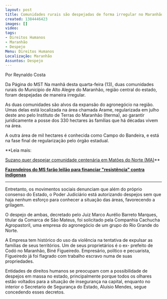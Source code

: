 ```yaml
---
layout: post
title: Comunidades rurais são despejadas de forma irregular no Maranhão
created: 1384446423
images: []
video: 
tags:
- Direitos Humanos
- Maranhão
- Despejo
Menu: Direitos Humanos
Localização: Maranhão
Assuntos: Despejo
---
```



Por Reynaldo Costa

Da Página do MST
Na manhã desta quarta-feira (13), duas comunidades rurais do Município de Alto Alegre do Maranhão, região central do estado, foram despejadas de maneira irregular. 


As duas comunidades são alvos da expansão do agronegócio na região. Umas delas está localizada na área chamada Arame, regularizada em julho deste ano pelo Instituto de Terras do Maranhão (Iterma), ao garantir juridicamente a posse dos 330 hectares às famílias que há décadas vivem na área. 


A outra área de mil hectares é conhecida como Campo do Bandeira, e está na fase final de regularização pelo órgão estadual. 


**Leia mais:

[Suzano quer despejar comunidade centenária em Matões do Norte (MA)](http://www.mst.org.br/node/15425)**

[**Fazendeiros do MS farão leilão para financiar "resistência" contra indígenas**](http://www.mst.org.br/node/15447)
****
Entretanto, os movimentos sociais denunciam que além do próprio consenso do Estado, o Poder Judiciário está autorizando despejos sem que haja nenhum esforço para conhecer a situação das áreas, favorecendo a grilagem. 


O despejo de ambas, decretado pelo Juiz Marco Aurélio Barreto Marques, titular da Comarca de São Mateus, foi solicitado pela Companhia Cachucha Agropastoril, uma empresa do agronegócio de um grupo do Rio Grande do Norte. 


A Empresa tem histórico do uso da violência na tentativa de expulsar as famílias de seus territórios. Um de seus proprietários é o ex- prefeito de Codó no Maranhão, Biné Figueiredo. Empresário, político e pecuarista, Figueiredo já foi flagrado com trabalho escravo numa de suas propriedades.


Entidades de direitos humanos se preocupam com a possibilidade de despejos em massa no estado, principalmente porque todos os olhares estão voltados para a situação de insegurança na capital, enquanto no interior o Secretario de Segurança do Estado, Aluísio Mendes, segue concedendo esses decretos.

 
